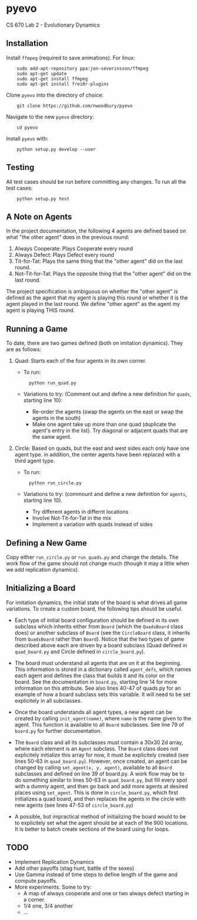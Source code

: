 pyevo
=====

CS 670 Lab 2 - Evolutionary Dynamics

## Installation ##

Install `ffmpeg` (required to save animations). For linux:

        sudo add-apt-repository ppa:jon-severinsson/ffmpeg
        sudo apt-get update
        sudo apt-get install ffmpeg
        sudo apt-get install frei0r-plugins

Clone `pyevo` into the directory of choice:

        git clone https://github.com/nwoodbury/pyevo

Navigate to the new `pyevo` directory:

        cd pyevo

Install `pyevo` with:

        python setup.py develop --user

## Testing ##

All test cases should be run before committing any changes. To run all the
test cases:

        python setup.py test

## A Note on Agents ##

In the project documentation, the following 4 agents are defined based on
what "the other agent" does in the previous round:

1. Always Cooperate: Plays Cooperate every round
2. Always Defect: Plays Defect every round
3. Tit-for-Tat: Plays the same thing that the "other agent" did on the last
round.
4. Not-Tit-for-Tat: Plays the opposite thing that the "other agent" did on the
last round.

The project specification is ambiguous on whether the "other agent" is defined
as the agent that my agent is playing this round or whether it is the agent
played in the last round. We define "other agent" as the agent my agent is
playing THIS round.

## Running a Game ##

To date, there are two games defined (both on imitation dynamics). They are
as follows:

1. Quad: Starts each of the four agents in its own corner.
    - To run:

            python run_quad.py

    - Variations to try: (Comment out and define a new definition for `quads`,
      starting line 10):
        * Re-order the agents (swap the agents on the east or swap the agents
          in the south)
        * Make one agent take up more than one quad (duplicate the agent's
          entry in the list). Try diagonal or adjacent quads that are
          the same agent.

2. Circle: Based on quads, but the east and west sides each only have one agent
type. in addition, the center agents have been replaced with a third agent
type.
    - To run:

            python run_circle.py

    - Variations to try: (commount and define a new definition for `agents`,
      starting line 10).
        * Try different agents in differnt locations
        * Involve Not-Tit-for-Tat in the mix
        * Implement a variation with quads instead of sides

## Defining a New Game ##

Copy either `run_circle.py` or `run_quads.py` and change the details. The work
flow of the game should not change much (though it may a little when we add
replication dynamics).

## Initializing a Board ##

For imitation dynamics, the initial state of the board is what drives all game
variations. To create a custom board, the following tips should be useful.

* Each type of initial board configuration should be defined in its own
subclass which inherits either from `Board` (which the `QuadsBoard` class does)
or another subclass of `Board` (see the `CircleBoard` class, it inherits from
`QuadsBoard` rather than `Board`). Notice that the two types of game described
above each are driven by a board subclass (Quad defined in `quad_board.py`
and Circle defined in `circle_board.py`).

* The board must understand all agents that are on it at the beginning. This
information is stored in a dictionary called `agent_defs`, which names each
agent and defines the class that builds it and its color on the board. See
the documentation in `board.py`, starting line 14 for more information on
this attribute. See also lines 40-47 of quads.py for an example of how a board
subclass sets this variable. It will need to be set explicitely in all
subclasses.

* Once the board understands all agent types, a new agent can be created by
calling `init_agent(name)`, where `name` is the name given to the agent.
This function is available to all `Board` subclasses. See line 79 of `board.py`
for further documentation.

* The `Board` class and all its subclasses must contain a 30x30 2d array, where
each element is an `Agent` subclass. The `Board` class does not explicitely
initialize this array for now, it must be explicitely created (see lines
50-63 in `quad_board.py`). However, once created, an agent can be changed
by calling `set_agent(x, y, agent)`, available to all `Board` subclasses and
defined on line 39 of board.py. A work flow may be to do something similar
to lines 50-63 in `quad_board.py`, but fill every spot with a dummy agent,
and then go back and add more agents at desired places using `set_agent`.
This is done in `circle_board.py`, which first initializes a quad board,
and then replaces the agents in the circle with new agents (see lines
47-53 of `circle_board.py`)

* A possible, but impractical method of initializing the board would to be
to explicitely set what the agent should be at each of the 900 locations. It
is better to batch create sections of the board using for loops.

## TODO ##

* Implement Replication Dynamics
* Add other payoffs (stag hunt, battle of the sexes)
* Use Gamma instead of time steps to define length of the game and compute
  payoffs.
* More experiments. Some to try:
    - A map of always cooperate and one or two always defect starting in a
      corner.
    - 1/4 one, 3/4 another
    - ...
